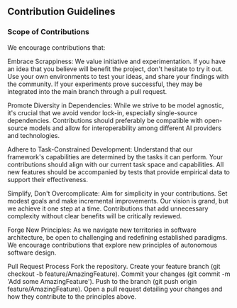 ## Contribution Guidelines
### Scope of Contributions
We encourage contributions that:

Embrace Scrappiness: We value initiative and experimentation. If you have an idea that you believe will benefit the project, don't hesitate to try it out. Use your own environments to test your ideas, and share your findings with the community. If your experiments prove successful, they may be integrated into the main branch through a pull request.

Promote Diversity in Dependencies: While we strive to be model agnostic, it's crucial that we avoid vendor lock-in, especially single-source dependencies. Contributions should preferably be compatible with open-source models and allow for interoperability among different AI providers and technologies.

Adhere to Task-Constrained Development: Understand that our framework's capabilities are determined by the tasks it can perform. Your contributions should align with our current task space and capabilities. All new features should be accompanied by tests that provide empirical data to support their effectiveness.

Simplify, Don't Overcomplicate: Aim for simplicity in your contributions. Set modest goals and make incremental improvements. Our vision is grand, but we achieve it one step at a time. Contributions that add unnecessary complexity without clear benefits will be critically reviewed.

Forge New Principles: As we navigate new territories in software architecture, be open to challenging and redefining established paradigms. We encourage contributions that explore new principles of autonomous software design.

Pull Request Process
Fork the repository.
Create your feature branch (git checkout -b feature/AmazingFeature).
Commit your changes (git commit -m 'Add some AmazingFeature').
Push to the branch (git push origin feature/AmazingFeature).
Open a pull request detailing your changes and how they contribute to the principles above.